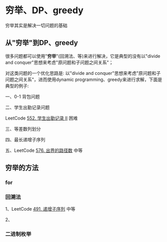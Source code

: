 # 穷举、DP、greedy

穷举其实是解决一切问题的基础




## 从"穷举"到DP、greedy

很多问题都可以使用"**穷举**"(回溯法、等)来进行解决，它是典型的没有以"divide and conquer"思想来考虑"原问题和子问题之间关系"；

对这类问题的一个优化思路是: 以"divide and conquer"思想来考虑"原问题和子问题之间关系"，进而使用dynamic programming、greedy来进行求解，下面是典型的例子:

一、0-1 背包问题



二、学生出勤记录问题

LeetCode [552. 学生出勤记录 II](https://leetcode-cn.com/problems/student-attendance-record-ii/) 困难



三、等差数列划分



四、最长递增子序列



五、LeetCode [576. 出界的路径数](https://leetcode-cn.com/problems/out-of-boundary-paths/) 中等



## 穷举的方法

### for

### 回溯法

1、LeetCode [491. 递增子序列](https://leetcode-cn.com/problems/increasing-subsequences/) 中等

2、

### 二进制枚举





